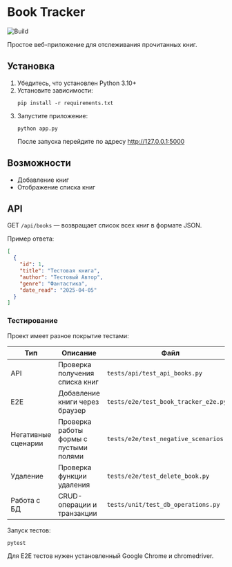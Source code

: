 # Book Tracker

![Build](https://github.com/viktorovi4/book-tracker/actions/workflows/ci.yml/badge.svg)

Простое веб-приложение для отслеживания прочитанных книг.

## Установка

1. Убедитесь, что установлен Python 3.10+
2. Установите зависимости:  
   ```
   pip install -r requirements.txt
   ```
3. Запустите приложение:
    ```
    python app.py
    ```
    После запуска перейдите по адресу http://127.0.0.1:5000
## Возможности

  -  Добавление книг
  -  Отображение списка книг

## API

GET `/api/books` — возвращает список всех книг в формате JSON.

Пример ответа:
```json
[
  {
    "id": 1,
    "title": "Тестовая книга",
    "author": "Тестовый Автор",
    "genre": "Фантастика",
    "date_read": "2025-04-05"
  }
]
```
### Тестирование

Проект имеет разное покрытие тестами:

| Тип | Описание | Файл |
|-----|----------|------|
| API | Проверка получения списка книг | `tests/api/test_api_books.py` |
| E2E | Добавление книги через браузер | `tests/e2e/test_book_tracker_e2e.py` |
| Негативные сценарии | Проверка работы формы с пустыми полями | `tests/e2e/test_negative_scenarios.py` |
| Удаление | Проверка функции удаления | `tests/e2e/test_delete_book.py` |
| Работа с БД | CRUD-операции и транзакции | `tests/unit/test_db_operations.py` |
Запуск тестов:   
 ```
pytest
```
Для E2E тестов нужен установленный Google Chrome и chromedriver.